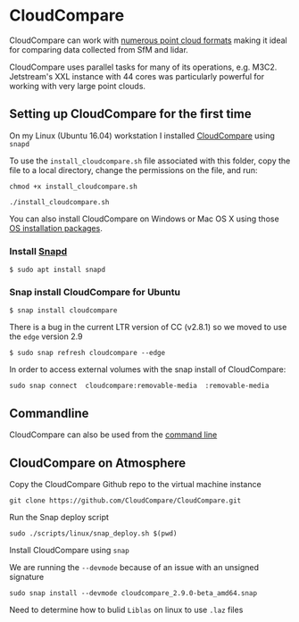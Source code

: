 # CloudCompare

CloudCompare can work with [numerous point cloud formats](http://www.cloudcompare.org/doc/wiki/index.php?title=FILE_I/O) making it ideal for comparing data collected from SfM and lidar.

CloudCompare uses parallel tasks for many of its operations, e.g. M3C2. Jetstream's XXL instance with 44 cores was particularly powerful for working with very large point clouds.

## Setting up CloudCompare for the first time

On my Linux (Ubuntu 16.04) workstation I installed [CloudCompare](http://www.cloudcompare.org/) using `snapd`

To use the `install_cloudcompare.sh` file associated with this folder, copy the file to a local directory, change the permissions on the file, and run:

```
chmod +x install_cloudcompare.sh

./install_cloudcompare.sh

```

You can also install CloudCompare on Windows or Mac OS X using those [OS installation packages](http://www.cloudcompare.org/release/index.html).

### Install [Snapd](https://snapcraft.io/docs/core/install)

```
$ sudo apt install snapd
```

### Snap install CloudCompare for Ubuntu

```
$ snap install cloudcompare
```

There is a bug in the current LTR version of CC (v2.8.1) so we moved to use the `edge` version 2.9

```
$ sudo snap refresh cloudcompare --edge
```

In order to access external volumes with the snap install of CloudCompare:

```
sudo snap connect  cloudcompare:removable-media  :removable-media
```

## Commandline  

CloudCompare can also be used from the [command line](http://www.cloudcompare.org/doc/wiki/index.php?title=Command_line_mode)

## CloudCompare on Atmosphere

Copy the CloudCompare Github repo to the virtual machine instance

```
git clone https://github.com/CloudCompare/CloudCompare.git
```

Run the Snap deploy script

```
sudo ./scripts/linux/snap_deploy.sh $(pwd)
```

Install CloudCompare using `snap`

We are running the `--devmode` because of an issue with an unsigned signature

```
sudo snap install --devmode cloudcompare_2.9.0-beta_amd64.snap
```

Need to determine how to bulid `Liblas` on linux to use `.laz` files
